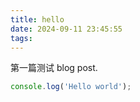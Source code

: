 ```yaml
---
title: hello
date: 2024-09-11 23:45:55
tags:
---
```


第一篇测试 blog post.

```js
console.log('Hello world');
```
